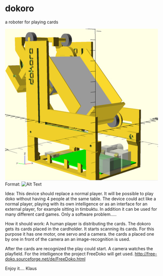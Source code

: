 # dokoro
a roboter for playing cards

![dokoro openscad](/images/all.png)
Format: ![Alt Text](url)

Idea:
This device should replace a normal player.
It will be possible to play doko without having 4 people at the same table.
The device could act like a normal player, playing with its own intelligence or as an interface for an external player, for example sitting in timbuktu.
In addition it can be used for many different card games. Only a software problem.....

How it should work:
A human player is distributing the cards. The dokoro gets its cards placed in the cardholder.
It starts scanning its cards. For this purpose it has one motor, one servo and a camera. the cards a placed one by one in front of the camera an an image-recognition is used. 

After the cards are recognized the play could start. A camera watches the playfield.
For the intelligence the project FreeDoko will get used. http://free-doko.sourceforge.net/de/FreeDoko.html

Enjoy it.... Klaus 